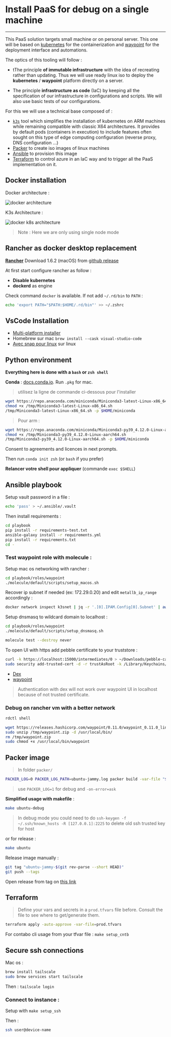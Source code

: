 # Install PaaS for debug on a single machine

---

This PaaS solution targets small machine or on personal server. This one will be based on [kubernetes](https://kubernetes.io/fr/) for the containerization and [waypoint](https://developer.hashicorp.com/waypoint) for the deployment interface and automations.

The optics of this tooling will follow :

- tThe principle **of immutable infrastructure** with the idea of recreating rather than updating. Thus we will use ready linux iso to deploy the **kubernetes** / **waypoint** platform directly on a server.

- The principle **infrastructure as code** (IaC) by keeping all the specification of our infrastructure in configurations and scripts. We will also use basic tests of our configurations.

For this we will use a technical base composed of :

- [`k3s`](https://k3s.io/) tool which simplifies the installation of kubernetes on ARM machines while remaining compatible with classic X64 architectures. It provides by default pods (containers in execution) to include features often sought on this type of edge computing configuration (reverse proxy, DNS configuration ...)
- [Packer](https://www.packer.io/) to create iso images of linux machines
- [Ansible](https://www.ansible.com/) to provision this image
- [Terraform](https://www.terraform.io/) to control azure in an IaC way and to trigger all the PaaS implementation on it.

## Docker installation

Docker architecture :

![docker architecture](https://docs.docker.com/engine/images/architecture.svg)

K3s Architecture :

![docker k8s architecture](https://docs.k3s.io/assets/images/how-it-works-k3s-revised-9c025ef482404bca2e53a89a0ba7a3c5.svg)

> Note : Here we are only using single node mode

## Rancher as docker desktop replacement

[**Rancher**](https://rancherdesktop.io/) Download 1.6.2 (macOS) from [github release](https://github.com/rancher-sandbox/rancher-desktop/releases/tag/v1.6.2)

At first start configure rancher as follow :
- **Disable kubernetes**
-  **dockerd** as engine

Check command `docker` is available. If not add `~/.rd/bin` to `PATH` :

```bash
echo 'export PATH="$PATH:$HOME/.rd/bin"' >> ~/.zshrc
```

## VsCode Installation

- [Multi-platform installer](https://code.visualstudio.com/download)
- Homebrew sur mac `brew install --cask visual-studio-code`
- [Avec snap pour linux](https://snapcraft.io/code) sur linux

## Python environment

**Everything here is done with a `bash` or `zsh shell`**

**Conda** : [docs.conda.io](https://docs.conda.io/en/latest/miniconda.html). Run `.pkg` for mac.

> utilisez la ligne de commande ci-dessous pour l'installer
```bash
wget https://repo.anaconda.com/miniconda/Miniconda3-latest-Linux-x86_64.sh -P /tmp
chmod +x /tmp/Miniconda3-latest-Linux-x86_64.sh
/tmp/Miniconda3-latest-Linux-x86_64.sh -p $HOME/miniconda
```

> Pour arm :
```bash
wget https://repo.anaconda.com/miniconda/Miniconda3-py39_4.12.0-Linux-aarch64.sh -P /tmp
chmod +x /tmp/Miniconda3-py39_4.12.0-Linux-aarch64.sh
/tmp/Miniconda3-py39_4.12.0-Linux-aarch64.sh -p $HOME/miniconda
```

Consent to agreements and licences in next prompts.

Then run `conda init zsh` (or `bash` if you prefer)

**Relancer votre shell pour appliquer** (commande `exec $SHELL`)

## Ansible playbook

Setup vault password in a file :

```bash
echo 'pass' > ~/.ansible/.vault
```

Then install requirements :

```bash
cd playbook
pip install -r requirements-test.txt
ansible-galaxy install -r requirements.yml
pip install -r requirements.txt
cd -
```

### Test waypoint role with molecule :


Setup mac os networking with rancher :

```bash
cd playbook/roles/waypoint
./molecule/default/scripts/setup_macos.sh
```

Recover ip subnet if needed (ex: 172.29.0.20) and edit `metallb_ip_range` accordingly :

```bash
docker network inspect k3snet | jq -r '.[0].IPAM.Config[0].Subnet' | awk -F. '{print $1"."$2}'
```

Setup dnsmasq to wildcard domain to localhost :

```bash
cd playbook/roles/waypoint
./molecule/default/scripts/setup_dnsmasq.sh
```

```bash
molecule test --destroy never
```

To open UI with https add pebble certificate to your truststore :

```bash
curl -k https://localhost:15000/intermediates/0 > ~/Downloads/pebble-ca.pem
sudo security add-trusted-cert -d -r trustAsRoot -k /Library/Keychains/System.keychain ~/Downloads/pebble-ca.pem
```

- [Dex](https://dex.k3s.test/.well-known/openid-configuration)
- [waypoint](https://waypoint.k3s.test/)

> Authentication with dex will not work over waypoint UI in localhost because of not trusted certificate.

### Debug on rancher vm with a better network

```bash
rdctl shell
```

```bash
wget https://releases.hashicorp.com/waypoint/0.11.0/waypoint_0.11.0_linux_arm64.zip -O /tmp/waypoint.zip
sudo unzip /tmp/waypoint.zip -d /usr/local/bin/
rm /tmp/waypoint.zip
sudo chmod +x /usr/local/bin/waypoint
```

## Packer image

> In folder `packer/`

```bash
PACKER_LOG=0 PACKER_LOG_PATH=ubuntu-jammy.log packer build -var-file "$(uname -ms | tr " " "-")-host.hcl" -var-file=secrets.pkrvars.hcl ubuntu.pkr.hcl
```

> use `PACKER_LOG=1` for debug and `-on-error=ask`

**Simplified usage with makefile** :

```bash
make ubuntu-debug
```

> In debug mode you could need to do `ssh-keygen -f ~/.ssh/known_hosts -R [127.0.0.1]:2225` to delete old ssh trusted key for host

or for release :

```bash
make ubuntu
```

Release image manually :

```bash
git tag "ubuntu-jammy-$(git rev-parse --short HEAD)"
git push --tags
```

Open release from tag on [this link](https://github.com/loic-roux-404/k3s-paas/releases/new)

## Terraform

> Define your vars and secrets in a `prod.tfvars` file before. Consult the file to see where to get/generate them.

```bash
terraform apply -auto-approve -var-file=prod.tfvars

```

For contabo cli usage from your tfvar file : `make setup_cntb`

## Secure ssh connections

Mac os :

```bash
brew install tailscale
sudo brew services start tailscale
```

Then : `tailscale login`

### Connect to instance :

Setup with `make setup_ssh`

Then :

```bash
ssh user@device-name
```
